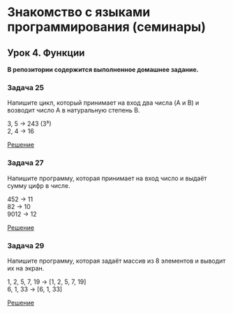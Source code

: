 # Знакомство с языками программирования (семинары)

## Урок 4. Функции

**В репозитории содержится выполненное домашнее задание.**

### **Задача 25**

Напишите цикл, который принимает на вход два числа (A и B) и возводит число A в натуральную степень B.

3, 5 -> 243 (3⁵)  
2, 4 -> 16

[Решение](task1/Program.cs)

### **Задача 27**

Напишите программу, которая принимает на вход число и выдаёт сумму цифр в числе.

452 -> 11  
82 -> 10  
9012 -> 12

[Решение](task2/Program.cs)

### **Задача 29**

Напишите программу, которая задаёт массив из 8 элементов и выводит их на экран.

1, 2, 5, 7, 19 -> [1, 2, 5, 7, 19]  
6, 1, 33 -> [6, 1, 33] 

[Решение](task3/Program.cs)